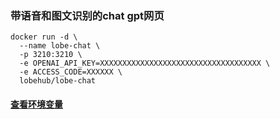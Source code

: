 ### 带语音和图文识别的chat gpt网页

```
docker run -d \
  --name lobe-chat \
  -p 3210:3210 \
  -e OPENAI_API_KEY=XXXXXXXXXXXXXXXXXXXXXXXXXXXXXXXXXXXX \
  -e ACCESS_CODE=XXXXXX \
  lobehub/lobe-chat
```

#### [查看环境变量](https://github.com/lobehub/lobe-chat/wiki/Environment-Variable.zh-CN#%E9%80%9A%E7%94%A8%E5%8F%98%E9%87%8F)
